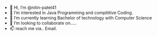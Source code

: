 - 👋 Hi, I’m @nitin-patel41
- 👀 I’m interested in Java Programming and compititive Coding.
- 🌱 I’m currently learning Bachelor of technology with Computer Science
- 💞️ I’m looking to collaborate on.....
- 📫 reach me via.. Email.

<!---
nitin-patel41/nitin-patel41 is a ✨ special ✨ repository because its `README.md` (this file) appears on your GitHub profile.
You can click the Preview link to take a look at your changes.
--->
